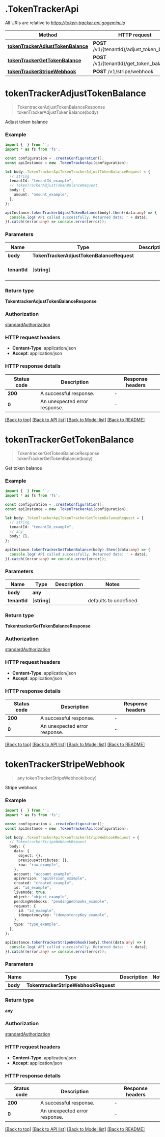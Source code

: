 # .TokenTrackerApi

All URIs are relative to *https://token-tracker.api.gogemini.io*

Method | HTTP request | Description
------------- | ------------- | -------------
[**tokenTrackerAdjustTokenBalance**](TokenTrackerApi.md#tokenTrackerAdjustTokenBalance) | **POST** /v1/{tenantId}/adjust_token_balance | AdjustTokenBalance
[**tokenTrackerGetTokenBalance**](TokenTrackerApi.md#tokenTrackerGetTokenBalance) | **POST** /v1/{tenantId}/get_token_balance | GetTokenBalance
[**tokenTrackerStripeWebhook**](TokenTrackerApi.md#tokenTrackerStripeWebhook) | **POST** /v1/stripe/webhook | StripeWebhook


# **tokenTrackerAdjustTokenBalance**
> TokentrackerAdjustTokenBalanceResponse tokenTrackerAdjustTokenBalance(body)

Adjust token balance

### Example


```typescript
import {  } from '';
import * as fs from 'fs';

const configuration = .createConfiguration();
const apiInstance = new .TokenTrackerApi(configuration);

let body:.TokenTrackerApiTokenTrackerAdjustTokenBalanceRequest = {
  // string
  tenantId: "tenantId_example",
  // TokenTrackerAdjustTokenBalanceRequest
  body: {
    amount: "amount_example",
  },
};

apiInstance.tokenTrackerAdjustTokenBalance(body).then((data:any) => {
  console.log('API called successfully. Returned data: ' + data);
}).catch((error:any) => console.error(error));
```


### Parameters

Name | Type | Description  | Notes
------------- | ------------- | ------------- | -------------
 **body** | **TokenTrackerAdjustTokenBalanceRequest**|  |
 **tenantId** | [**string**] |  | defaults to undefined


### Return type

**TokentrackerAdjustTokenBalanceResponse**

### Authorization

[standardAuthorization](README.md#standardAuthorization)

### HTTP request headers

 - **Content-Type**: application/json
 - **Accept**: application/json


### HTTP response details
| Status code | Description | Response headers |
|-------------|-------------|------------------|
**200** | A successful response. |  -  |
**0** | An unexpected error response. |  -  |

[[Back to top]](#) [[Back to API list]](README.md#documentation-for-api-endpoints) [[Back to Model list]](README.md#documentation-for-models) [[Back to README]](README.md)

# **tokenTrackerGetTokenBalance**
> TokentrackerGetTokenBalanceResponse tokenTrackerGetTokenBalance(body)

Get token balance

### Example


```typescript
import {  } from '';
import * as fs from 'fs';

const configuration = .createConfiguration();
const apiInstance = new .TokenTrackerApi(configuration);

let body:.TokenTrackerApiTokenTrackerGetTokenBalanceRequest = {
  // string
  tenantId: "tenantId_example",
  // any
  body: {},
};

apiInstance.tokenTrackerGetTokenBalance(body).then((data:any) => {
  console.log('API called successfully. Returned data: ' + data);
}).catch((error:any) => console.error(error));
```


### Parameters

Name | Type | Description  | Notes
------------- | ------------- | ------------- | -------------
 **body** | **any**|  |
 **tenantId** | [**string**] |  | defaults to undefined


### Return type

**TokentrackerGetTokenBalanceResponse**

### Authorization

[standardAuthorization](README.md#standardAuthorization)

### HTTP request headers

 - **Content-Type**: application/json
 - **Accept**: application/json


### HTTP response details
| Status code | Description | Response headers |
|-------------|-------------|------------------|
**200** | A successful response. |  -  |
**0** | An unexpected error response. |  -  |

[[Back to top]](#) [[Back to API list]](README.md#documentation-for-api-endpoints) [[Back to Model list]](README.md#documentation-for-models) [[Back to README]](README.md)

# **tokenTrackerStripeWebhook**
> any tokenTrackerStripeWebhook(body)

Stripe webhook

### Example


```typescript
import {  } from '';
import * as fs from 'fs';

const configuration = .createConfiguration();
const apiInstance = new .TokenTrackerApi(configuration);

let body:.TokenTrackerApiTokenTrackerStripeWebhookRequest = {
  // TokentrackerStripeWebhookRequest
  body: {
    data: {
      object: {},
      previousAttributes: {},
      raw: "raw_example",
    },
    account: "account_example",
    apiVersion: "apiVersion_example",
    created: "created_example",
    id: "id_example",
    livemode: true,
    object: "object_example",
    pendingWebhooks: "pendingWebhooks_example",
    request: {
      id: "id_example",
      idempotencyKey: "idempotencyKey_example",
    },
    type: "type_example",
  },
};

apiInstance.tokenTrackerStripeWebhook(body).then((data:any) => {
  console.log('API called successfully. Returned data: ' + data);
}).catch((error:any) => console.error(error));
```


### Parameters

Name | Type | Description  | Notes
------------- | ------------- | ------------- | -------------
 **body** | **TokentrackerStripeWebhookRequest**|  |


### Return type

**any**

### Authorization

[standardAuthorization](README.md#standardAuthorization)

### HTTP request headers

 - **Content-Type**: application/json
 - **Accept**: application/json


### HTTP response details
| Status code | Description | Response headers |
|-------------|-------------|------------------|
**200** | A successful response. |  -  |
**0** | An unexpected error response. |  -  |

[[Back to top]](#) [[Back to API list]](README.md#documentation-for-api-endpoints) [[Back to Model list]](README.md#documentation-for-models) [[Back to README]](README.md)


